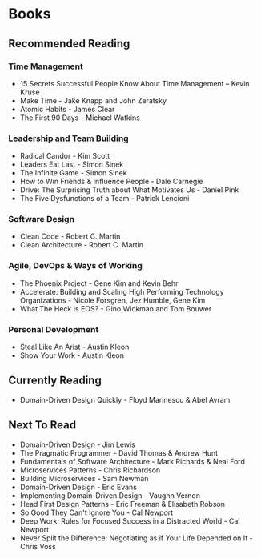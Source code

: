 # Books

## Recommended Reading
### Time Management
  - 15 Secrets Successful People Know About Time Management – Kevin Kruse
  - Make Time - Jake Knapp and John Zeratsky
  - Atomic Habits - James Clear
  - The First 90 Days - Michael Watkins
### Leadership and Team Building
  - Radical Candor - Kim Scott
  - Leaders Eat Last - Simon Sinek
  - The Infinite Game - Simon Sinek
  - How to Win Friends & Influence People - Dale Carnegie
  - Drive: The Surprising Truth about What Motivates Us - Daniel Pink
  - The Five Dysfunctions of a Team - Patrick Lencioni
### Software Design
  - Clean Code - Robert C. Martin
  - Clean Architecture - Robert C. Martin
### Agile, DevOps & Ways of Working
  - The Phoenix Project - Gene Kim and Kevin Behr
  - Accelerate: Building and Scaling High Performing Technology Organizations - Nicole Forsgren, Jez Humble, Gene Kim
  - What The Heck Is EOS? - Gino Wickman and Tom Bouwer
### Personal Development
  - Steal Like An Arist - Austin Kleon
  - Show Your Work - Austin Kleon

## Currently Reading
- Domain-Driven Design Quickly - Floyd Marinescu & Abel Avram

## Next To Read
- Domain-Driven Design - Jim Lewis
- The Pragmatic Programmer - David Thomas & Andrew Hunt
- Fundamentals of Software Architecture - Mark Richards & Neal Ford
- Microservices Patterns - Chris Richardson
- Building Microservices - Sam Newman
- Domain-Driven Design - Eric Evans
- Implementing Domain-Driven Design - Vaughn Vernon
- Head First Design Patterns - Eric Freeman & Elisabeth Robson
- So Good They Can't Ignore You - Cal Newport
- Deep Work: Rules for Focused Success in a Distracted World - Cal Newport
- Never Split the Difference: Negotiating as if Your Life Depended on It - Chris Voss
